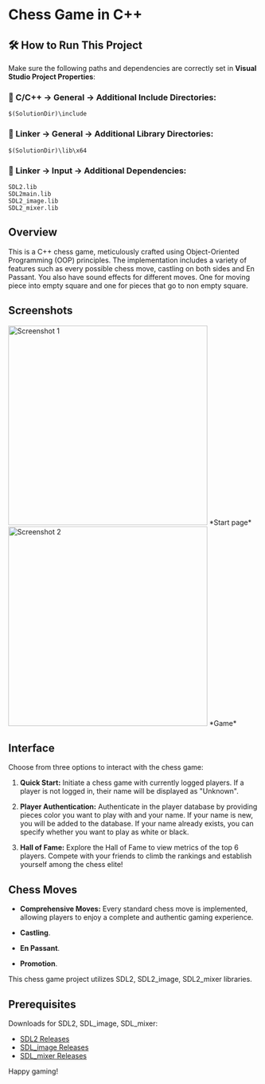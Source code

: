 # Chess Game in C++


## 🛠️ How to Run This Project

Make sure the following paths and dependencies are correctly set in **Visual Studio Project Properties**:

### 🔹 C/C++ → General → Additional Include Directories:
```
$(SolutionDir)\include
```

### 🔹 Linker → General → Additional Library Directories:
```
$(SolutionDir)\lib\x64
```

### 🔹 Linker → Input → Additional Dependencies:
```
SDL2.lib
SDL2main.lib
SDL2_image.lib
SDL2_mixer.lib
```


## Overview

This is a C++ chess game, meticulously crafted using Object-Oriented Programming (OOP) principles. The implementation includes a variety of features such as every possible chess move, castling on both sides and En Passant. You also have sound effects for different moves. One for moving piece into empty square and one for pieces that go to non empty square.

## Screenshots
<img src="ScreenShots/sc1.png" alt="Screenshot 1" width="400">
*Start page*

<img src="ScreenShots/sc2.png" alt="Screenshot 2" width="400">
*Game*


## Interface

Choose from three options to interact with the chess game:

1. **Quick Start:** Initiate a chess game with currently logged players. If a player is not logged in, their name will be displayed as "Unknown".

2. **Player Authentication:** Authenticate in the player database by providing pieces color you want to play with and your name. If your name is new, you will be added to the database. If your name already exists, you can specify whether you want to play as white or black.

3. **Hall of Fame:** Explore the Hall of Fame to view metrics of the top 6 players. Compete with your friends to climb the rankings and establish yourself among the chess elite!


## Chess Moves

- **Comprehensive Moves:** Every standard chess move is implemented, allowing players to enjoy a complete and authentic gaming experience.

- **Castling**.

- **En Passant**.

- **Promotion**.

This chess game project utilizes SDL2, SDL2_image, SDL2_mixer libraries.

## Prerequisites

Downloads for SDL2, SDL_image, SDL_mixer:
- [SDL2 Releases](https://github.com/libsdl-org/SDL/releases/tag/release-2.28.5)
- [SDL_image Releases](https://github.com/libsdl-org/SDL_image/releases)
- [SDL_mixer Releases](https://github.com/libsdl-org/SDL_mixer/releases)

Happy gaming!
